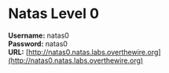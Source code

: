 # Natas Level 0

**Username:** natas0  
**Password:** natas0  
**URL:** [http://natas0.natas.labs.overthewire.org](http://natas0.natas.labs.overthewire.org)
